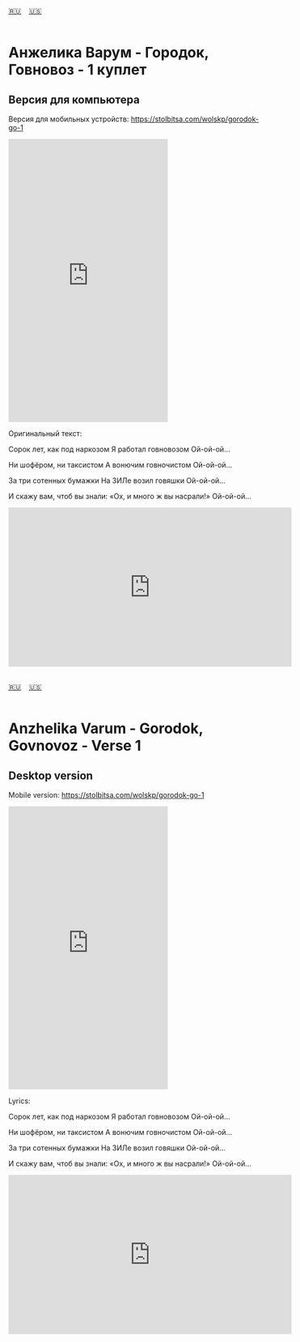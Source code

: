 <span id="ru"><a href='#ru'>🇷🇺</a> &nbsp;&nbsp;&nbsp;<a href='#en'>🇺🇸</a> &nbsp;&nbsp;&nbsp;</span><br><br>

# Анжелика Варум - Городок, Говновоз - 1 куплет
## Версия для компьютера
Версия для мобильных устройств: https://stolbitsa.com/wolskp/gorodok-go-1

<iframe width="315" height="560" src="https://www.youtube.com/embed/3m9cdUaMiWU" frameborder="0" allow="accelerometer; autoplay; clipboard-write; encrypted-media; gyroscope; picture-in-picture; web-share"allowfullscreen></iframe>

Оригинальный текст:

Сорок лет, как под наркозом
Я работал говновозом
Ой-ой-ой… 

Ни шофёром, ни таксистом
А вонючим говночистом
Ой-ой-ой… 

За три сотенных бумажки
На ЗИЛе возил говяшки
Ой-ой-ой…

И скажу вам, чтоб вы знали:
«Ох, и много ж вы насрали!»
Ой-ой-ой…

<iframe width="560" height="315" src="https://www.youtube.com/embed/3m9cdUaMiWU" title="player" frameborder="0" allow="accelerometer; autoplay; clipboard-write; encrypted-media; gyroscope; picture-in-picture; web-share" referrerpolicy="strict-origin-when-cross-origin" allowfullscreen></iframe>
<br><br>

<span id="en"><a href='#ru'>🇷🇺</a> &nbsp;&nbsp;&nbsp;<a href='#en'>🇺🇸</a> &nbsp;&nbsp;&nbsp;</span><br><br>

# Anzhelika Varum - Gorodok, Govnovoz - Verse 1
## Desktop version
Mobile version:  https://stolbitsa.com/wolskp/gorodok-go-1

<iframe width="315" height="560" src="https://www.youtube.com/embed/c404pFf6hjg" frameborder="0" allow="accelerometer; autoplay; clipboard-write; encrypted-media; gyroscope; picture-in-picture; web-share"allowfullscreen></iframe>

Lyrics:

Сорок лет, как под наркозом
Я работал говновозом
Ой-ой-ой… 

Ни шофёром, ни таксистом
А вонючим говночистом
Ой-ой-ой… 

За три сотенных бумажки
На ЗИЛе возил говяшки
Ой-ой-ой…

И скажу вам, чтоб вы знали:
«Ох, и много ж вы насрали!»
Ой-ой-ой…

<iframe width="560" height="315" src="https://www.youtube.com/embed/c404pFf6hjg" title="player" frameborder="0" allow="accelerometer; autoplay; clipboard-write; encrypted-media; gyroscope; picture-in-picture; web-share" referrerpolicy="strict-origin-when-cross-origin" allowfullscreen></iframe>
<br><br>

